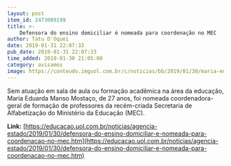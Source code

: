 ```yaml
---
layout: post
item_id: 2473089199
title: >-
    Defensora do ensino domiciliar é nomeada para coordenação no MEC
author: Tatu D'Oquei
date: 2019-01-31 22:07:33
pub_date: 2019-01-31 22:07:33
time_added: 2019-01-30 21:05:00
category: avisamos
image: https://conteudo.imguol.com.br/c/noticias/bb/2019/01/30/maria-eduarda-manso-mostaco-1548892962543_v2_615x300.jpg
---
```


Sem atuação em sala de aula ou formação acadêmica na área da educação, Maria Eduarda Manso Mostaço, de 27 anos, foi nomeada coordenadora-geral de formação de professores da recém-criada Secretaria de Alfabetização do Ministério da Educação (MEC).

**Link:** [https://educacao.uol.com.br/noticias/agencia-estado/2019/01/30/defensora-do-ensino-domiciliar-e-nomeada-para-coordenacao-no-mec.htm](https://educacao.uol.com.br/noticias/agencia-estado/2019/01/30/defensora-do-ensino-domiciliar-e-nomeada-para-coordenacao-no-mec.htm)

